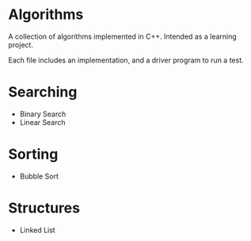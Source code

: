# Algorithms
A collection of algorithms implemented in C++. Intended as a learning project.

Each file includes an implementation, and a driver program to run a test.

# Searching
 - Binary Search
 - Linear Search

# Sorting
 - Bubble Sort

# Structures
 - Linked List